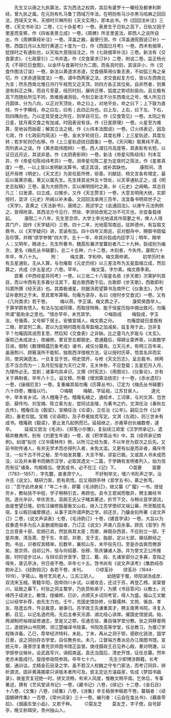 <!-- { "loadSidebar": true } -->
　　先生又以唐之九执算法，实为西法之权舆，其后有婆罗十一曜经及都聿利斯经，曾九执之属。在元则有札马鲁丁西域万年法，在明则有马沙亦黑马哈麻之回回法，西域天文书，天顺时贝琳所刻《天文实用》，即本此书。作《回回法补注》三卷，《天文书补注》二卷，《三十杂星考》一卷。表景生于日轨之高下，日轨又因于里差而变移，作《四省表景立成》一卷。《周髀》所言里差法，即西人之说所自出，作《周髀算经补注》一卷。浑盖之器，最便行测，作《浑盖通宪图说订补》一卷。西国日月以太阳行黄道三十度为一日，作《西国日月考》一卷。西术有细草，犹授时之有通轨也，以天指大意隐括注之，作《七政细草补注》三卷。新法有《交食蒙求》、《七政蒙引》二书并逸，作《交食蒙求订补》二卷，附说二卷。监正杨光先《不得巳日食图》，以金环与食甚时分为二图，而各具时刻，其误非小，作《交食作图法订误》一卷。新法以黄道求赤道，交食细草用仪象志表，不如弧三角之亲切，作《求赤道宿度法》一卷。谓中西两家之法，求交食起复方位，皆以东西南北为言；然东西南北惟日月行午规而又近天顶，则四方各正其位矣。自非然者，则黄道有斜正之殊，而自亏至夏，经历时刻，展转迁移，弧度之势顷刻易向。且北极有高下而随处所见不同，势难施诸测验。今别立新法不分东西南北之号，惟人所见日月圆体，分为八向，以正对天顶处，命之曰上，对地平处，命之曰下；上下联为直线，作十字横线，命之曰左，曰有；此四正向也。曰上左、上右，曰下左、下右，则四隅向也。乃以定其受食之所在，则举目可见。作《交食管见》一卷。太阳之有日差，犹月离交食之有加减，时因表说有误，作《日差原理》一卷。火星至为难算，至地谷而始密；解其立法之根，作《火纬本法图说》一卷。订火纬表记，因及七政，作《七政前均简洁》一卷。金水岁轮绕日，其度右移；上三星轨迹，其度左转；若岁轮则仍右移。作《上三星轨迹绕日圆象》一卷。《天问略》取黄纬不真，而列表从之误。作《黄赤距纬图辨》一卷。西人谓日月高度等，其表影有长短，以证日远月近，其说非是。作《太阴表影辨》一卷。新法《帝星句陈经纬》刊本互异，作《帝星句陈经纬考异》一卷。测帝星句陈二星为定夜时之简法，作《星晷真度》一卷。--以上皆以发明新法算书，或正其误，或补其缺也。
　　康熙间，清廷开局修《明史》，《天文志》为吴任臣所修，徐善。刘献廷、杨文言各有增定，最后以属黄宗羲，黄又以属先生。先生择其讹舛五十馀处，以天草通轨正之，成《明史志拟稿》三卷。虽为大统而作，实以阐明授时之奥，补《元史》之阙略。其总目凡三：曰发源，曰立成，曰推步。又作《天志赘言》一卷，大意言明用大统，实即授时，宜详《元史》所阙以补未备。又回回法承用三百年，法宜备书明郑世子之《天学》，袁黄之《天法新书》，唐顺之、周述学之《会通回法》。以庚午元法例例之，皆得附录。其西法方今见行，然徐、李测验改宪之功不可灭也，亦宜备载缘起。
　　康熙二十八年，先生至京师，大学士李光地请其作简要之书，俾人人得其门户，因作《天学疑问》三卷。四十二年，光地扈驾南巡，驻跸德州，有旨取文鼎书，以《天学疑问》进，奖谕有加。四十四年又南巡，召对御舟中，赐御书扇幅及珍馔，并赐"绩学参微"四大字。五十一年，命其孙瑴成内廷学习；明年，赐举人；又明年，赐进士。先生所著书，魏荔彤兼济堂纂刻者凡二十九种。瑴成别为编次，更名《梅氏丛书辑要》，总二十五种，六十二卷。木刻者，今失传。康熙六十年卒，年八十九。
　　附：
　　梅文鼐，字和仲。梅文鼎仲弟。
　　初学历时未有五星通轨，无从入算，与勿庵取《元史历经》以三差法布为五星盈缩立成，然后算之，共成《步五星式》六卷。早卒。
　　梅文藻，字尔素。梅文鼎季弟。
　　尝著《中西经星异同考》一卷。以三垣二十八宿星名依《步天歌》次第胪列其目，而以中西有无多寡分注其下，载古歌西歌于后。古歌即《步天歌》，西歌即利玛窦所撰《经天该》也。其南极诸星，则据汤若望算书及南怀仁《仪象志》，为考证补歌附之于末。至其累年算稿，勿庵为录存，名曰《授时步交食式》一卷。又有《几何类求》若干卷。
　　梅以燕，字正谋。梅文鼎之子。
　　康熙癸酉举人。于算学颇有悟入。有法与加减同理，而取径特殊，能于恒星历指中摘出致问，勿庵所谓"能助余之思也。"惜亦早卒，未充其学。
　　○梅瑴成
　　梅瑴成，字玉汝，号循斋，又号柳下居士。安徽宣城人。梅文鼎之孙。
　　勿庵尝疑日差既有二根，即宜列二表。君以为定朔时既有高卑盈缩之加减矣，兹复用于此，岂非复平？勿庵因其说而复思，然后知《交食表》之非缺。比之童乌九岁能与《太玄》。康熙己未成进士，改编修。累官至左都御史。君通籍后，得肄业蒙养斋，以故数学日进。御制《数理精蕴历象考成》诸书，咸任分纂焉。立天元术，有明三百年来，虽唐荆川、顾箬溪所不能知，独取西洋借根方法，证以授时历草，悟其名异而实同，使洞渊遗法，一旦复显于世。明史馆开，与修《天文历志》，呈总裁书，辨两志不当合而为一；及月犯恒星为天行之常，无关休咎，不应登载；五星犯月入月，为理所必无，宜削；诸事均具卓识。又撰《时宪志》、《用图论》、《仪象论》，亦有关于典制者。卒年八十三。谥文穆。所著《增测算法统宗》十一卷，《赤水遗珍》一卷，《操缦厄言》一卷。复重编其祖勿庵《历算丛书》，订定为《梅氏丛书辑要》六十四卷，雕版以行。
　　○梅毓
　　梅毓，字延祖，江苏甘泉人。
　　道光中，举本省乡试。诗人稽庵子也。稽庵名植之，通经术，工词章，与刘文淇、包世臣、薛传均、刘宝楠、陈立辈为友，尝同试金陵，为著书之约，文淇任治《春秋左氏传》，稽庵任治《穀梁》，宝楠任治《论语》，立任治《公羊》。嗣后立作《公羊疏》，垂老仅就。宝楠《论语疏》，及子恭冕始克写定。文淇《左疏》，则三世未有成书。稽庵疏《穀梁》，更止发凡起例而已。延祖继之，亦甫草创长编数卷，遽卒。
　　延祖又尝治《毛诗》、《郑笺小尔雅》，复拟续江郑堂《汉学师承记》，遗稿并散弗传。别有《刘更生年谱》一卷，收《积学斋丛书》中。其《续师承记商例》。如谓"拟仿《汉书儒林传》例，以所习之经为类，不以年世为叙次之后先。又前书附传诸人，有并无学术而亦得列入者，未免太滥。又更有似是而非者，痛斥传注，一似千古不传之秘，至今始发其覆，大言不惭，谬妄已极。又或其人书未成而没，以及并未著书而确宗汉学，必取其遗文一二篇，于学确有发明者列入，始为信而有征"诸条，均极精当。使其成书，必不在江《记》下。
　　○苗夔
　　苗夔（1783--1857），字先麓，直隶肃宁人。
　　不好制举文，嗜六书形声之学。治许氏《说文》，精研力索，若有夙悟。后又得顾亭林《音学五书》，慕之弥笃，曰："吾守此终身矣！"年二十余，即纂《毛诗韵订》，继又纂《广籀》一书。授徒穷乡，教帖括不中程，学子稍稍引去，弗顾也。县令王君闻而敬异，聘主翼经书院。道光辛卯，举优贡生。高邮王氏父子睹其著述，折节下交，与畅论音学源流，由是誉望日隆。初佐汪编修振基衡文山右，继入江苏学使祁文端公幕，所至甄拔名宿，复以暇日编摩撰述，从事于其所谓声韵之学。祁还京，乃醵金刻所著《说文声订》二卷，《说文声读表》七卷，《毛诗韵订》十卷，《建首字读》一卷。大旨以为叔重遗书多为后人妄删或附益者，乃订正《说文》声类八百余事。顾氏《音学》所立古音表十部，宏纲已具，然犹病其太密；而歌、麻既杂西音，不应别立一部。于是并庚、清及蒸、登于东、冬部，并歌、戈于支、脂部，定以七部，檃括群经之韵。书出，识者叹其精审。后数年，襄校山东，未毕役先归。至是亦齿衰而倦游矣。居京师，自祁公外，恒与何绍基、张穆、陈庆镛诸人游。并为曾文正公所推服，时时徒步过从，与辩论前世音学，暨江、戴、段、孔诸家部分之多寡，意指之得失，褒讥亭决，穷日夜不倦。卒年七十五。馀书尚有《说文声读考》《集韵经存韵补正》、《经韵钩沉》各若干卷，未刊。
　　○缪荃孙
　　缪荃孙（1844-1919），字筱山，晚号艺风老人，江苏江阴人。
　　幼随宦于蜀，师阳湖汤成彦、双流宋玉棫。寄籍华阳，因举四川乡试。以被攻击，还试于苏，再登乙榜。吴棠督川，延致之幕下。时张之洞主蜀学，乃执贽称弟子，为撰《书目答问》以教士。光绪丙子成进士。散馆，授编修。已卯，点顺天乡试同考官，得人为盛。福山王文敏公以经学补荐，由先生力也。壬午，充国史馆协修，分纂儒林、文苑、循良、孝友、隐逸五传，忤总裁意，谢事归。苏学政王先谦重其才，聘主南菁书院。寻复入都，召见，以记名道府用。先后主奉天泺源、湖北经心讲席。擢国史馆提调。始，两湖制府裕禄延修通志，至是又之鄂，任通志役，兼自强学堂分教。张之洞移督两江，遂就钟山书院聘，领江楚编译书局事。书院改高等学堂，任总教习，为厘订学程殊详备。乙巳，荐举经济特科，未赴。丁未，再从之洞于鄂，感欧化锐进，国学日衰，说之洞创存古学堂，自任教务长。未几，江督端方奏派总办江南图书馆。宣统元年，唐景宗复奏充京师图书馆正监督。庚戌摄政王召见养心殿，奏对明澈，以学部参议候补。会武昌军兴，谒假南返。袁氏当国后，清史开馆，征任总纂。然年老亦未能成行。旋授参政院参政。卒年七十六。
　　先生少即博涉群籍，长考据，通训诂，尤精金石目录之学。虽不若汉人校雠之守专门家法，而考订同异，辨析源流，固非黄荛圃辈只讲版本者所可及。尝主定远方濬益家，佐成《梦园书画录》，故鉴赏复冠绝一时。骈文流畅，有宋人风度，惟散文稍平阘。乞休后，专事著述，撰有《艺风堂读书记》一卷，《藏书记》八卷，《续记》十二卷，《金石目》十八卷，《文集》八卷、《续集》八卷，《诗集》辛壬稿癸申稿若干卷。纂辑者：《续国朝碑传集》一百卷，《常州词录》三十一卷。编刊者：《云自在龛丛书》、《藕香零拾》、《烟画东堂小品》，又若干种。
　　○莫友芝
　　莫友芝，字子偲，自号郘亭，晚又称聑臾，贵州独山人。
